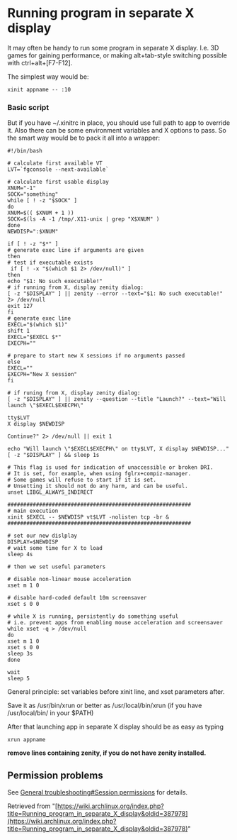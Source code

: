 # Running program in separate X display

It may often be handy to run some program in separate X display. I.e. 3D games for gaining performance, or making alt+tab-style switching possible with ctrl+alt+[F7-F12].

The simplest way would be:

```
xinit appname -- :10

```

### Basic script

But if you have ~/.xinitrc in place, you should use full path to app to override it. Also there can be some environment variables and X options to pass. So the smart way would be to pack it all into a wrapper:

```
#!/bin/bash

# calculate first available VT
LVT=`fgconsole --next-available`

# calculate first usable display
XNUM="-1"
SOCK="something"
while [ ! -z "$SOCK" ]
do
XNUM=$(( $XNUM + 1 ))
SOCK=$(ls -A -1 /tmp/.X11-unix | grep "X$XNUM" )
done
NEWDISP=":$XNUM"

if [ ! -z "$*" ]
# generate exec line if arguments are given
then
# test if executable exists
 if [ ! -x "$(which $1 2> /dev/null)" ] 
then
echo "$1: No such executable!"
# if running from X, display zenity dialog:
[ -z "$DISPLAY" ] || zenity --error --text="$1: No such executable!" 2> /dev/null
exit 127
fi
# generate exec line
EXECL="$(which $1)"
shift 1
EXECL="$EXECL $*"
EXECPH=""

# prepare to start new X sessions if no arguments passed
else
EXECL=""
EXECPH="New X session"
fi

# if runing from X, display zenity dialog:
[ -z "$DISPLAY" ] || zenity --question --title "Launch?" --text="Will launch \"$EXECL$EXECPH\"

tty$LVT
X display $NEWDISP

Continue?" 2> /dev/null || exit 1

echo "Will launch \"$EXECL$EXECPH\" on tty$LVT, X display $NEWDISP..."
[ -z "$DISPLAY" ] && sleep 1s

# This flag is used for indication of unaccessible or broken DRI.
# It is set, for example, when using fglrx+compiz-manager.
# Some games will refuse to start if it is set.
# Unsetting it should not do any harm, and can be useful.
unset LIBGL_ALWAYS_INDIRECT

##########################################################
# main execution
xinit $EXECL -- $NEWDISP vt$LVT -nolisten tcp -br &
##########################################################

# set our new dislplay
DISPLAY=$NEWDISP
# wait some time for X to load
sleep 4s

# then we set useful parameters

# disable non-linear mouse acceleration
xset m 1 0

# disable hard-coded default 10m screensaver
xset s 0 0

# while X is running, persistently do something useful
# i.e. prevent apps from enabling mouse acceleration and screensaver
while xset -q > /dev/null
do 
xset m 1 0
xset s 0 0
sleep 3s
done

wait
sleep 5

```

General principle: set variables before xinit line, and xset parameters after.

Save it as /usr/bin/xrun or better as /usr/local/bin/xrun (if you have /usr/local/bin/ in your $PATH)

After that launching app in separate X display should be as easy as typing

```
xrun appname

```

**remove lines containing zenity, if you do not have zenity installed.**

## Permission problems

See [General troubleshooting#Session permissions](/index.php/General_troubleshooting#Session_permissions "General troubleshooting") for details.

Retrieved from "[https://wiki.archlinux.org/index.php?title=Running_program_in_separate_X_display&oldid=387978](https://wiki.archlinux.org/index.php?title=Running_program_in_separate_X_display&oldid=387978)"